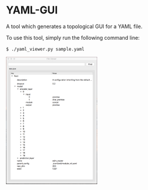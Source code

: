 # YAML-GUI
A tool which generates a topological GUI for a YAML file.

To use this tool, simply run the following command line:

```
$ ./yaml_viewer.py sample.yaml
```

<img src="https://github.com/benedictprintz/YAML-GUI/blob/master/example1.png" width="250">
